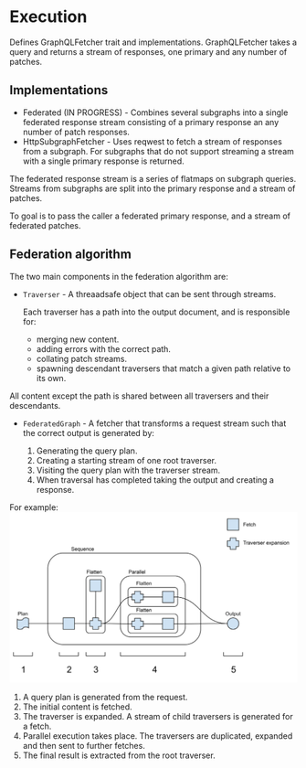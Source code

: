 # Execution
Defines GraphQLFetcher trait and implementations.
GraphQLFetcher takes a query and returns a stream of responses, one primary and any number of patches.

## Implementations
* Federated (IN PROGRESS) - Combines several subgraphs into a single federated response stream consisting of a primary 
  response an any number of patch responses.
* HttpSubgraphFetcher - Uses reqwest to fetch a stream of responses from a subgraph. For subgraphs that do not support 
  streaming a stream with a single primary response is returned.

The federated response stream is a series of flatmaps on subgraph queries. Streams from subgraphs are split into the 
primary response and a stream of patches.

To goal is to pass the caller a federated primary response, and a stream of federated patches.

## Federation algorithm
The two main components in the federation algorithm are:
* `Traverser` - A threaadsafe object that can be sent through streams.
  
  Each traverser has a path into the output document, and is responsible for:
  * merging new content.
  * adding errors with the correct path.
  * collating patch streams.
  * spawning descendant traversers that match a given path relative to its own.
  
All content except the path is shared between all traversers and their descendants.

* `FederatedGraph` - A fetcher that transforms a request stream such that the correct output is generated by:
  
  1. Generating the query plan.
  1. Creating a starting stream of one root traverser.
  1. Visiting the query plan with the traverser stream.
  1. When traversal has completed taking the output and creating a response.
  
For example:
![Federation sequence diagram](./images/sequence.svg)
1. A query plan is generated from the request.
1. The initial content is fetched.
1. The traverser is expanded. A stream of child traversers is generated for a fetch.
1. Parallel execution takes place. The traversers are duplicated, expanded and then sent to further fetches.
4. The final result is extracted from the root traverser.

